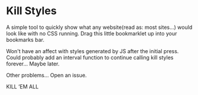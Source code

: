 # Kill Styles

A simple tool to quickly show what any website(read as: most sites...) would look like with no CSS running. Drag this little bookmarklet up into your bookmarks bar.

Won't have an affect with styles generated by JS after the initial press. Could probably add an interval function to continue calling kill styles forever... Maybe later.

Other problems... Open an issue.

KILL ’EM ALL
